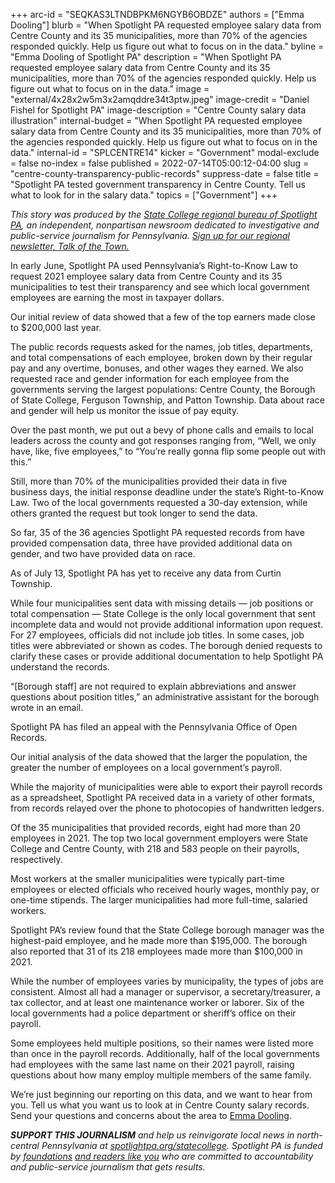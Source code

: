 +++
arc-id = "SEQKAS3LTNDBPKM6NGYB6OBDZE"
authors = ["Emma Dooling"]
blurb = "When Spotlight PA requested employee salary data from Centre County and its 35 municipalities, more than 70% of the agencies responded quickly. Help us figure out what to focus on in the data."
byline = "Emma Dooling of Spotlight PA"
description = "When Spotlight PA requested employee salary data from Centre County and its 35 municipalities, more than 70% of the agencies responded quickly. Help us figure out what to focus on in the data."
image = "external/4x28x2w5m3x2amqddre34t3ptw.jpeg"
image-credit = "Daniel Fishel for Spotlight PA"
image-description = "Centre County salary data illustration"
internal-budget = "When Spotlight PA requested employee salary data from Centre County and its 35 municipalities, more than 70% of the agencies responded quickly. Help us figure out what to focus on in the data."
internal-id = "SPLCENTRE14"
kicker = "Government"
modal-exclude = false
no-index = false
published = 2022-07-14T05:00:12-04:00
slug = "centre-county-transparency-public-records"
suppress-date = false
title = "Spotlight PA tested government transparency in Centre County. Tell us what to look for in the salary data."
topics = ["Government"]
+++

<i>This story was produced by the </i><a href="https://www.spotlightpa.org/statecollege"><i>State College regional bureau of Spotlight PA</i></a><i>, an independent, nonpartisan newsroom dedicated to investigative and public-service journalism for Pennsylvania. </i><a href="https://www.spotlightpa.org/newsletters/talkofthetown"><i>Sign up for our regional newsletter, Talk of the Town.</i></a>

In early June, Spotlight PA used Pennsylvania’s Right-to-Know Law to request 2021 employee salary data from Centre County and its 35 municipalities to test their transparency and see which local government employees are earning the most in taxpayer dollars.

Our initial review of data showed that a few of the top earners made close to $200,000 last year.

The public records requests asked for the names, job titles, departments, and total compensations of each employee, broken down by their regular pay and any overtime, bonuses, and other wages they earned. We also requested race and gender information for each employee from the governments serving the largest populations: Centre County, the Borough of State College, Ferguson Township, and Patton Township. Data about race and gender will help us monitor the issue of pay equity.

<script src="https://www.spotlightpa.org/embed.js" async></script><div data-spl-embed-version="1" data-spl-src="https://www.spotlightpa.org/embeds/newsletter/?cta=Sign%20up%20for%20our%20new%20regional%20newsletter%2C%20%3Cb%3ETalk%20of%20the%20Town%3C%2Fb%3E%2C%20and%20get%20all%20the%20news%20and%20notes%20from%20State%20College%20and%20north-central%20PA.&button=Sign%20Up%20Now&preselect=state_college&eyebrow=DON'T%20MISS%20A%20BEAT"></div>

Over the past month, we put out a bevy of phone calls and emails to local leaders across the county and got responses ranging from, “Well, we only have, like, five employees,” to “You’re really gonna flip some people out with this.”

Still, more than 70% of the municipalities provided their data in five business days, the initial response deadline under the state’s Right-to-Know Law. Two of the local governments requested a 30-day extension, while others granted the request but took longer to send the data.

So far, 35 of the 36 agencies Spotlight PA requested records from have provided compensation data, three have provided additional data on gender, and two have provided data on race.

As of July 13, Spotlight PA has yet to receive any data from Curtin Township.

While four municipalities sent data with missing details — job positions or total compensation — State College is the only local government that sent incomplete data and would not provide additional information upon request. For 27 employees, officials did not include job titles. In some cases, job titles were abbreviated or shown as codes. The borough denied requests to clarify these cases or provide additional documentation to help Spotlight PA understand the records.

“[Borough staff] are not required to explain abbreviations and answer questions about position titles,” an administrative assistant for the borough wrote in an email.

Spotlight PA has filed an appeal with the Pennsylvania Office of Open Records.

Our initial analysis of the data showed that the larger the population, the greater the number of employees on a local government’s payroll.

While the majority of municipalities were able to export their payroll records as a spreadsheet, Spotlight PA received data in a variety of other formats, from records relayed over the phone to photocopies of handwritten ledgers.

Of the 35 municipalities that provided records, eight had more than 20 employees in 2021. The top two local government employers were State College and Centre County, with 218 and 583 people on their payrolls, respectively.

Most workers at the smaller municipalities were typically part-time employees or elected officials who received hourly wages, monthly pay, or one-time stipends. The larger municipalities had more full-time, salaried workers.

<script src="https://www.spotlightpa.org/embed.js" async></script><div data-spl-embed-version="1" data-spl-src="https://www.spotlightpa.org/embeds/donate/"></div>

Spotlight PA’s review found that the State College borough manager was the highest-paid employee, and he made more than $195,000. The borough also reported that 31 of its 218 employees made more than $100,000 in 2021.

While the number of employees varies by municipality, the types of jobs are consistent. Almost all had a manager or supervisor, a secretary/treasurer, a tax collector, and at least one maintenance worker or laborer. Six of the local governments had a police department or sheriff’s office on their payroll.

Some employees held multiple positions, so their names were listed more than once in the payroll records. Additionally, half of the local governments had employees with the same last name on their 2021 payroll, raising questions about how many employ multiple members of the same family.

We’re just beginning our reporting on this data, and we want to hear from you. Tell us what you want us to look at in Centre County salary records. Send your questions and concerns about the area to <a href="mailto:edooling@spotlightpa.org">Emma Dooling</a>.

<i><b>SUPPORT THIS JOURNALISM</b></i><i> and help us reinvigorate local news in north-central Pennsylvania at </i><a href="https://checkout.fundjournalism.org/memberform?org_id=spotlightpa&campaign=7015G0000013pUYQAY&utm_source=www.spotlightpa.org&utm_medium=statecollege:section&utm_campaign=statecollege:main"><i>spotlightpa.org/statecollege</i></a><i>. Spotlight PA is funded by </i><a href="https://www.spotlightpa.org/support"><i>foundations</i></a><i> </i><a href="https://www.spotlightpa.org/support"><i>and readers like you</i></a><i> who are committed to accountability and public-service journalism that gets results.</i>
